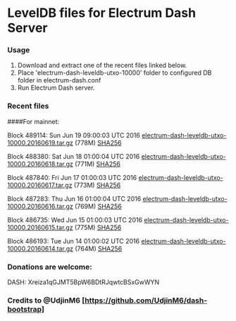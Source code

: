 # LevelDB files for Electrum Dash Server

### Usage

1. Download and extract one of the recent files linked below.
2. Place 'electrum-dash-leveldb-utxo-10000' folder to configured DB folder in electrum-dash.conf
3. Run Electrum Dash server.

### Recent files

####For mainnet:

Block 489114: Sun Jun 19 09:00:03 UTC 2016 [electrum-dash-leveldb-utxo-10000.20160619.tar.gz](https://transfer.sh/gbEhu/electrum-dash-leveldb-utxo-10000.20160619.tar.gz) (778M) [SHA256](https://transfer.sh/Dp3Rk/electrum-dash-leveldb-utxo-10000.20160619.tar.gz.sha256)

Block 488380: Sat Jun 18 01:00:04 UTC 2016 [electrum-dash-leveldb-utxo-10000.20160618.tar.gz](https://transfer.sh/O0ilV/electrum-dash-leveldb-utxo-10000.20160618.tar.gz) (771M) [SHA256](https://transfer.sh/ZOlyi/electrum-dash-leveldb-utxo-10000.20160618.tar.gz.sha256)

Block 487840: Fri Jun 17 01:00:03 UTC 2016 [electrum-dash-leveldb-utxo-10000.20160617.tar.gz](https://transfer.sh/13NNd0/electrum-dash-leveldb-utxo-10000.20160617.tar.gz) (773M) [SHA256](https://transfer.sh/p0WXk/electrum-dash-leveldb-utxo-10000.20160617.tar.gz.sha256)

Block 487283: Thu Jun 16 01:00:04 UTC 2016 [electrum-dash-leveldb-utxo-10000.20160616.tar.gz](https://transfer.sh/7G8qO/electrum-dash-leveldb-utxo-10000.20160616.tar.gz) (769M) [SHA256](https://transfer.sh/eaLfZ/electrum-dash-leveldb-utxo-10000.20160616.tar.gz.sha256)

Block 486735: Wed Jun 15 01:00:03 UTC 2016 [electrum-dash-leveldb-utxo-10000.20160615.tar.gz](https://transfer.sh/4J0N9/electrum-dash-leveldb-utxo-10000.20160615.tar.gz) (775M) [SHA256](https://transfer.sh/WULrq/electrum-dash-leveldb-utxo-10000.20160615.tar.gz.sha256)

Block 486193: Tue Jun 14 01:00:02 UTC 2016 [electrum-dash-leveldb-utxo-10000.20160614.tar.gz](https://transfer.sh/9KdRy/electrum-dash-leveldb-utxo-10000.20160614.tar.gz) (764M) [SHA256](https://transfer.sh/bTeMV/electrum-dash-leveldb-utxo-10000.20160614.tar.gz.sha256)

### Donations are welcome:

DASH: Xreiza1qGJMT5BpW6BDtRJqwtcBSxGwWYN

### Credits to @UdjinM6 [https://github.com/UdjinM6/dash-bootstrap]

